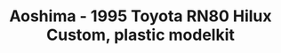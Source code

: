 ---
layout: product
title: "Aoshima - 1995 Toyota RN80 Hilux Custom, plastic modelkit"
price: "TBA" 
desc: "N/A"
img_path: "/assets/img/AO54505.jpg"
brand: "N/A"
available: false
special_offer: false
new: false
soon: false
cat: "010000"
subcat: "013700"
subsubcat: "0N/A"
sifra: "AO54505"
popular: true
---